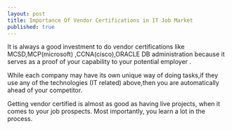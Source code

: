 ```yaml
---
layout: post
title: Importance Of Vendor Certifications in IT Job Market
published: true
---
```


It is always a good investment to do vendor certifications like MCSD,MCP(microsoft)
,CCNA(cisco),ORACLE DB administration because it serves as a proof of your capability to your potential employer .

While each company may have its own unique way of doing tasks,if they use any of the technologies (IT related) above,then you are automatically ahead of your competitor.

Getting vendor certified is almost as good as having live projects, when it comes to your job prospects.
Most importantly, you learn a lot in the process.
